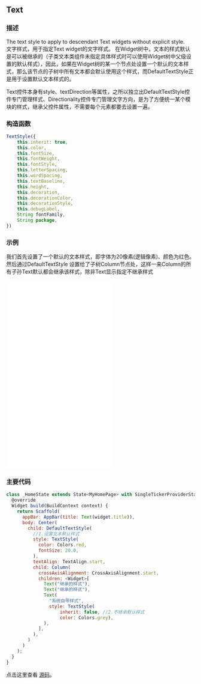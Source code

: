 ## Text

### 描述
The text style to apply to descendant Text widgets without explicit style.  
文字样式，用于指定Text widget的文字样式。
在Widget树中，文本的样式默认是可以被继承的（子类文本类组件未指定具体样式时可以使用Widget树中父级设置的默认样式），因此，如果在Widget树的某一个节点处设置一个默认的文本样式，那么该节点的子树中所有文本都会默认使用这个样式，而DefaultTextStyle正是用于设置默认文本样式的。

Text控件本身有style、textDirection等属性，之所以独立出DefaultTextStyle控件专门管理样式、Directionality控件专门管理文字方向，是为了方便统一某个模块的样式，继承父控件属性，不需要每个元素都要去设置一遍。
### 构造函数
```javascript
TextStyle({
    this.inherit: true,
    this.color,
    this.fontSize,
    this.fontWeight,
    this.fontStyle,
    this.letterSpacing,
    this.wordSpacing,
    this.textBaseline,
    this.height,
    this.decoration,
    this.decorationColor,
    this.decorationStyle,
    this.debugLabel,
    String fontFamily,
    String package,
})
```


### 示例 
我们首先设置了一个默认的文本样式，即字体为20像素(逻辑像素)、颜色为红色。然后通过DefaultTextStyle 设置给了子树Column节点处，这样一来Column的所有子孙Text默认都会继承该样式，除非Text显示指定不继承样式
<iframe src="./web/index.html" width="280px" height="500px" frameborder="0" scrolling="no"></iframe>

### 主要代码
```javascript
class _HomeState extends State<MyHomePage> with SingleTickerProviderStateMixin {
  @override
  Widget build(BuildContext context) {
    return Scaffold(
      appBar: AppBar(title: Text(widget.title)),
      body: Center(
        child: DefaultTextStyle(
          //1.设置文本默认样式
          style: TextStyle(
            color: Colors.red,
            fontSize: 20.0,
          ),
          textAlign: TextAlign.start,
          child: Column(
            crossAxisAlignment: CrossAxisAlignment.start,
            children: <Widget>[
              Text("继承的样式"),
              Text("继承的样式"),
              Text(
                "系统自带样式",
                style: TextStyle(
                    inherit: false, //2.不继承默认样式
                    color: Colors.grey),
              ),
            ],
          ),
        )
      )
    );
  }
}
```

点击这里查看 [源码](./web/main.dart)。

